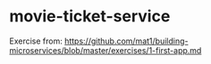 # movie-ticket-service

Exercise from:
https://github.com/mat1/building-microservices/blob/master/exercises/1-first-app.md
